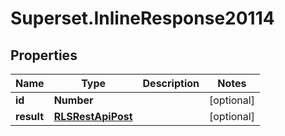 # Superset.InlineResponse20114

## Properties
Name | Type | Description | Notes
------------ | ------------- | ------------- | -------------
**id** | **Number** |  | [optional] 
**result** | [**RLSRestApiPost**](RLSRestApiPost.md) |  | [optional] 
